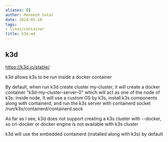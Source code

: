 ```yaml
---
aliases: []
author: Maneesh Sutar
date: 2024-05-10
tags:
- linux/container
title: k3d.md
---
```


## k3d

<https://k3d.io/stable/>

k3d allows k3s to be run inside a docker container

By default, when run k3d create cluster my-cluster, it will create a docker container "k3d-my-cluster-server-0" which will act as one of the node of k3s. inside node, It will use a custom OS by k3s, install k3s components along with containerd, and run the k3s server with containerd socket /run/k3s/containerd/containerd.sock

As far as I see, k3d does not support creating a k3s cluster with --docker, so cri-docker or docker engine is not available with k3s cluster

k3d will use the embedded containerd (installed along with k3s) by default
